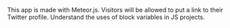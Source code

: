 This app is made with Meteor.js.  Visitors will be allowed to put a link to their Twitter profile.  Understand the uses of block variables in JS projects.    